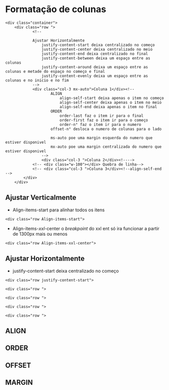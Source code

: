 # Formatação de colunas

```
<div class="container">
    <div class="row ">
            <!--

            Ajustar Horizontalmente
                justify-content-start deixa centralizado no começo
                justify-content-center deixa centralizado no meio
                justify-content-end deixa centralizado no final
                justify-content-between deixa um espaço entre as colunas
                justify-content-around deixa um espaço entre as colunas e metade do espaço no começo e final
                justify-content-evenly deixa um espaço entre as colunas e no inicio e no fim
            -->
            <div class="col-3 mx-auto">Coluna 1</div><!--
                    ALIGN
                        align-self-start deixa apenas o item no começo
                        align-self-center deixa apenas o item no meio
                        align-self-end deixa apenas o item no final
                    ORDER
                        order-last faz o item ir para o final
                        order-first faz o item ir para o começo
                        order-n° faz o item ir para o numero
                    offset-n° desloca o numero de colunas para o lado

                    ms-auto poe uma margin esquerda do numero que estiver disponivel
                    mx-auto poe uma margin centralizada do numero que estiver disponivel
                -->
                <div class="col-3 ">Coluna 2</div><!---->
            <!-- <div class="w-100"></div> Quebra de linha-->
            <!-- <div class="col-3 ">Coluna 3</div><!--align-self-end --> 
        </div>
    </div>
```

## Ajustar Verticalmente
- Align-items-start para alinhar todos os itens
```
<div class="row Align-items-start">
```

- Align-items-*xxl*-center o *breakpoint* do xxl ent só ira funcionar a partir de 1300px mais ou menos

```
<div class="row Align-items-xxl-center">
```

## Ajustar Horizontalmente
- justify-content-start deixa centralizado no começo
```
<div class="row justify-content-start">
```

```
<div class="row ">
```

```
<div class="row ">
```

```
<div class="row ">
```

```
<div class="row ">
```
## ALIGN

## ORDER

## OFFSET

## MARGIN